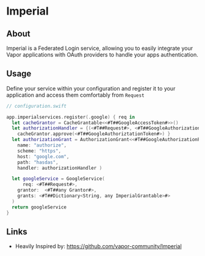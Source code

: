 # Imperial



## About
Imperial is a Federated Login service, allowing you to easily integrate your Vapor applications with OAuth providers to handle your apps authentication.


## Usage
Define your service within your configuration and register it to your application and access them comfortably from `Request`
```swift
// configuration.swift

app.imperialservices.register(.google) { req in 
  let cacheGrantor = CacheGrantable<<#T##GoogleAccessToken#>>()
  let authorizationHandler = {(<#T##Request#>, <#T##GoogleAuthorizationToken#>) 
    cacheGrantor.approve(<#T##GoogleAuthoriztationToken#>) }
  let authorizationGrant = AuthorizationGrant<<#T##GoogleAuthorizationPayload#>, <#T##GoogleAuthorizationToken#>>(
    name: "authorize",
    scheme: "https",
    host: "google.com",
    path: "hasdas",
    handler: authorizationHandler )

  let googleService = GoogleService(
	  req: <#T##Request#>, 
    grantor:  <#T##any Grantor#>,
    grants: <#T##Dictionary<String, any ImperialGrantable>#>
  )
  return googleService
}
```



## Links
- Heavily Inspired by: https://github.com/vapor-community/Imperial

